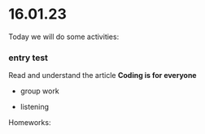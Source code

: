 # 16.01.23

Today we will do some activities:

### entry test

Read and understand the article **Coding is for everyone**

* group work

* listening

Homeworks:
